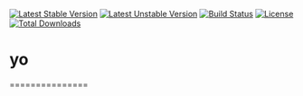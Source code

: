 [![Latest Stable Version](https://poser.pugx.org/pmvc-plugin/yo/v/stable)](https://packagist.org/packages/pmvc-plugin/yo) 
[![Latest Unstable Version](https://poser.pugx.org/pmvc-plugin/yo/v/unstable)](https://packagist.org/packages/pmvc-plugin/yo) 
[![Build Status](https://travis-ci.org/pmvc-plugin/yo.svg?branch=master)](https://travis-ci.org/pmvc-plugin/yo)
[![License](https://poser.pugx.org/pmvc-plugin/yo/license)](https://packagist.org/packages/pmvc-plugin/yo)
[![Total Downloads](https://poser.pugx.org/pmvc-plugin/yo/downloads)](https://packagist.org/packages/pmvc-plugin/yo) 

# yo
===============
